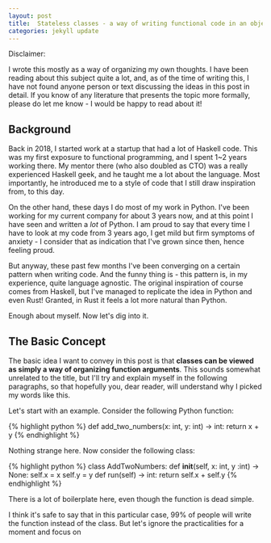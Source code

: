 ```yaml
---
layout: post
title:  Stateless classes - a way of writing functional code in an object-oriented language
categories: jekyll update
---
```


Disclaimer:

I wrote this mostly as a way of organizing my own thoughts. I have been reading about this subject quite a lot, and, as of the time of writing this, I have not found anyone person or text discussing the ideas in this post in detail. If you know of any literature that presents the topic more formally, please do let me know - I would be happy to read about it!

## Background

Back in 2018, I started work at a startup that had a lot of Haskell code. This was my first exposure to functional programming, and I spent 1~2 years working there. My mentor there (who also doubled as CTO) was a really experienced Haskell geek, and he taught me a lot about the language. Most importantly, he introduced me to a style of code that I still draw inspiration from, to this day.

On the other hand, these days I do most of my work in Python. I've been working for my current company for about 3 years now, and at this point I have seen and written a _lot_ of Python. I am proud to say that every time I have to look at my code from 3 years ago, I get mild but firm symptoms of anxiety - I consider that as indication that I've grown since then, hence feeling proud.

But anyway, these past few months I've been converging on a certain pattern when writing code. And the funny thing is - this pattern is, in my experience, quite language agnostic. The original inspiration of course comes from Haskell, but I've managed to replicate the idea in Python and even Rust! Granted, in Rust it feels a lot more natural than Python.

Enough about myself. Now let's dig into it.

## The Basic Concept

The basic idea I want to convey in this post is that **classes can be viewed as simply a way of organizing function arguments**. This sounds somewhat unrelated to the title, but I'll try and explain myself in the following paragraphs, so that hopefully you, dear reader, will understand why I picked my words like this.

Let's start with an example. Consider the following Python function:

{% highlight python %}
def add_two_numbers(x: int, y: int) -> int:
    return x + y
{% endhighlight %}

Nothing strange here. Now consider the following class:

{% highlight python %}
class AddTwoNumbers:
    def __init__(self, x: int, y :int) -> None:
        self.x = x
        self.y = y
    def run(self) -> int:
        return self.x + self.y
{% endhighlight %}

There is a lot of boilerplate here, even though the function is dead simple.

I think it's safe to say that in this particular case, 99% of people will write the function instead of the class. But let's ignore the practicalities for a moment and focus on 